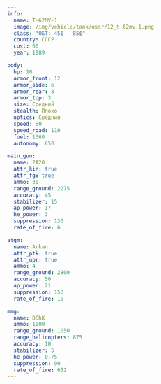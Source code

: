 ```yaml
---
info:
  name: T-62MV-1
  image: /img/vehicle/tank/ussr/12_t-62mv-1.png
  class: "ОБТ: 45$ - 85$"
  country: СССР
  cost: 60
  year: 1989

body:
  hp: 10
  armor_front: 12
  armor_side: 6
  armor_rear: 3
  armor_top: 3
  size: Средний
  stealth: Плохо
  optics: Средний
  speed: 50
  speed_road: 110
  fuel: 1360
  autonomy: 650

main_gun:
  name: 2A20
  attr_kin: true
  attr_fg: true
  ammo: 30
  range_ground: 2275
  accuracy: 45
  stabilizer: 15
  ap_power: 17
  he_power: 3
  suppression: 133
  rate_of_fire: 6

atgm:
  name: Arkan
  attr_ptk: true
  attr_upr: true
  ammo: 4
  range_ground: 2800
  accuracy: 50
  ap_power: 21
  suppression: 150
  rate_of_fire: 10

mmg:
  name: DShK
  ammo: 1000
  range_ground: 1050
  range_helicopters: 875
  accuracy: 10
  stabilizer: 5
  he_power: 0.75
  suppression: 90
  rate_of_fire: 652
---
```


